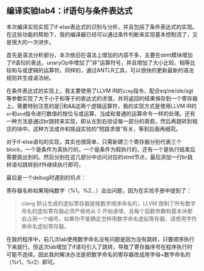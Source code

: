 ## 编译实验lab4：if语句与条件表达式

本次编译实验实现了if-else表达式的识别与分析，并且包括了条件表达式的实现。在这些功能的帮助下，我的编译器已经可以通过条件判断来实现基本控制流了，又是很大的一次进步。

首先是语法分析部分，本次依旧在语法上增加的内容不多，主要在stmt模块增加了if语句的表达，unaryOp中增加了“非”运算符号，并且增加了大小比较、相等比较和与或逻辑的运算符。同样的，通过ANTLR工具，可以很快的更新最新的语法规则并生成语法树。

在条件表达式的实现上，我主要使用了LLVM IR的`icmp`指令，配合eq/ne/sle/sgt等参数实现了大于小于和等于的表达式的求值，并将返回的结果保存到一个寄存器上。需要特别注意的是||和&&这两个逻辑运算符，我的实现方式是使用LLVM IR的`or`和`and`指令进行数值的按位与或运算，当成和普通的运算命令一样的处理。还有一种方法是通过br跳转来实现，即从左到右验证每一部分的真假，然后再跳转到相应的块中。这种方法或许和挑战实验的“短路求值”有关，等到后面再细究。

对于if-else语句的实现，其实也很简单，只需新建三个寄存器分别代表三个block，一个是条件为真执行的，一个是条件为假执行的，还有一个是执行结束后需要跳出到的。然后分别在这几部分中访问对应的stmt节点，最后添加一行br跳转语句跳转到if外继续执行即可。



最后是一个debug时遇到的坑点：

寄存器名称如果用纯数字（%1，%2...）会出问题，因为在实验手册中提到了：

> clang 默认生成的虚拟寄存器是按数字顺序命名的，LLVM 限制了所有数字命名的虚拟寄存器必须严格地从 0 开始递增，且每个函数参数和基本块都会占用一个编号。如果你不能确定怎样用数字命名虚拟寄存器，请使用字符串命名虚拟寄存器。

在我的程序中，前几次lab使用数字命名没有问题是因为没有跳转，只要顺序执行下来就行。但这次lab增加了if语句引入了跳转，导致了寄存器序号在程序执行时可能不连续。因此我的解决办法是把数字命名的寄存器改成用字母+数字命名的（%r1，%r2）即可。